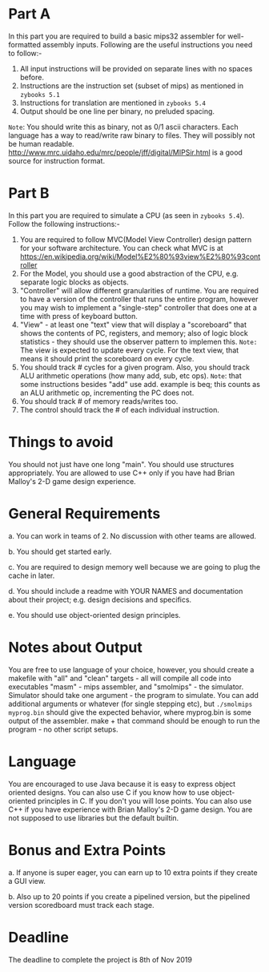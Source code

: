 # Part A

In this part you are required to build a basic mips32 assembler for well-formatted assembly inputs. Following are the useful instructions you need to follow:-

1. All input instructions will be provided on separate lines with no spaces before.
2. Instructions are the instruction set (subset of mips) as mentioned in `zybooks 5.1`
3. Instructions for translation are mentioned in `zybooks 5.4`
4. Output should be one line per binary, no preluded spacing. 
  
`Note`:  You should write this as binary, not as 0/1 ascii characters. Each language has a way to read/write raw binary to files. They will possibly not be human readable. http://www.mrc.uidaho.edu/mrc/people/jff/digital/MIPSir.html is a good source for instruction format.


# Part B

In this part you are required to simulate a CPU (as seen in `zybooks 5.4`). Follow the following instructions:-

1. You are required to follow MVC(Model View Controller) design pattern for your software architecture. You can check what MVC is at https://en.wikipedia.org/wiki/Model%E2%80%93view%E2%80%93controller
2. For the Model, you should use a good abstraction of the CPU, e.g. separate logic blocks as objects. 
3. "Controller" will allow different granularities of runtime. You are required to have a version of the controller that runs the entire program, however you may wish to implement a "single-step" controller that does one at a time with press of keyboard button.
4. "View" - at least one "text" view that will display a "scoreboard" that shows the contents of PC, registers, and memory; also of logic block statistics - they should use the observer pattern to implemen this.
`Note:` The view is expected to update every cycle. For the text view, that means it should print the scoreboard on every cycle.
5. You should track # cycles for a given program. Also, you should track ALU arithmetic operations (how many add, sub, etc ops). `Note`: that some instructions besides "add" use add. example is beq; this counts as an ALU arithmetic op, incrementing the PC does not.
6. You should track # of memory reads/writes too. 
7. The control should track the # of each individual instruction.


# Things to avoid
You should not just have one long "main".  You should use structures appropriately. You are allowed to use C++ only if you have had Brian Malloy's 2-D game design experience. 


# General Requirements
a. You can work in teams of 2. No discussion with other teams are allowed.

b. You should get started early. 

c. You are required to design memory well because we are going to plug the cache in later. 

d. You should include a readme with YOUR NAMES and documentation about their project; e.g. design decisions and specifics. 

e. You should use object-oriented design principles.  

# Notes about Output
You are free to use language of your choice, however, you should create a makefile with "all" and "clean" targets - all will compile all code into executables "masm" - mips assembler, and "smolmips" - the simulator. Simulator should take one argument - the program to simulate. You can add additional arguments or whatever (for single stepping etc), but `./smolmips myprog.bin` should give the expected behavior, where myprog.bin is some output of the assembler. make + that command should be enough to run the program - no other script setups.

# Language
You are encouraged to use Java because it is easy to express object oriented designs. You can also use C if you know how to use object-oriented principles in C. If you don't you will lose points. You can also use C++ if you have experience with Brian Malloy's 2-D game design. You are not supposed to use libraries but the default builtin.

# Bonus and Extra Points
a. If anyone is super eager, you can earn up to 10 extra points if they create a GUI view. 

b. Also up to 20 points if you create a pipelined version, but the pipelined version scoredboard must track each stage.

# Deadline
The deadline to complete the project is 8th of Nov 2019

